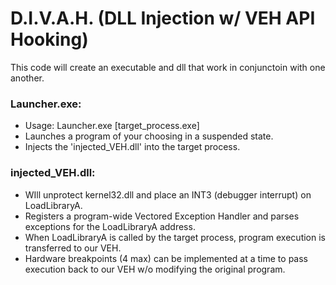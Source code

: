 # D.I.V.A.H. (DLL Injection w/ VEH API Hooking)
This code will create an executable and dll that work in conjunctoin with one another.

### Launcher.exe:
* Usage: Launcher.exe [target_process.exe]
* Launches a program of your choosing in a suspended state.
* Injects the 'injected_VEH.dll' into the target process.


### injected_VEH.dll:
* WIll unprotect kernel32.dll and place an INT3 (debugger interrupt) on LoadLibraryA.
* Registers a program-wide Vectored Exception Handler and parses exceptions for the LoadLibraryA address.
* When LoadLibraryA is called by the target process, program execution is transferred to our VEH. 
* Hardware breakpoints (4 max) can be implemented at a time to pass execution back to our VEH w/o modifying the original program.
